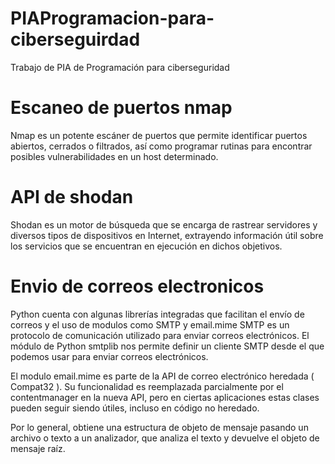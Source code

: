 # PIAProgramacion-para-ciberseguirdad
Trabajo de PIA de Programación para ciberseguridad

# Escaneo de puertos nmap
Nmap es un potente escáner de puertos que permite identificar puertos abiertos, cerrados o filtrados, así como programar rutinas para encontrar posibles vulnerabilidades en un host determinado. 

# API de shodan
Shodan es un motor de búsqueda que se encarga de rastrear servidores y diversos tipos de dispositivos en Internet, extrayendo información útil sobre los servicios que se encuentran en ejecución en dichos objetivos.

# Envio de correos electronicos
Python cuenta con algunas librerías integradas que facilitan el envío de correos y el uso de modulos como SMTP y email.mime
SMTP es un protocolo de comunicación utilizado para enviar correos electrónicos. El módulo de Python smtplib nos permite definir un cliente SMTP desde el que podemos usar para enviar correos electrónicos.

El modulo email.mime es parte de la API de correo electrónico heredada ( Compat32 ). Su funcionalidad es reemplazada parcialmente por el contentmanager en la nueva API, pero en ciertas aplicaciones estas clases pueden seguir siendo útiles, incluso en código no heredado.

Por lo general, obtiene una estructura de objeto de mensaje pasando un archivo o texto a un analizador, que analiza el texto y devuelve el objeto de mensaje raíz.
